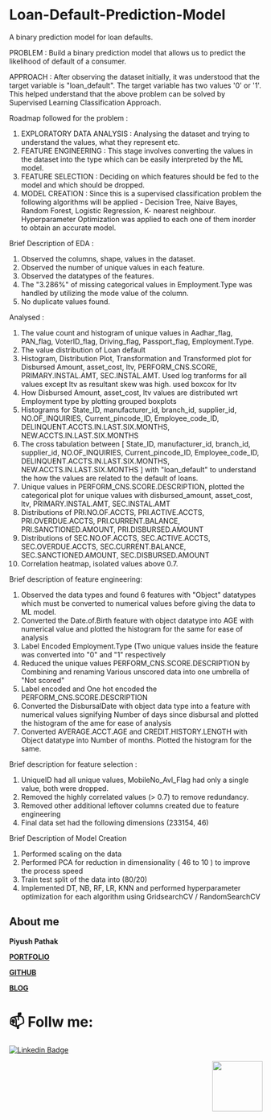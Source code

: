 
# Loan-Default-Prediction-Model

A binary prediction model for loan defaults.

PROBLEM : Build a binary prediction model that allows us to predict the likelihood of default of a consumer.

APPROACH : After observing the dataset initially, it was understood that the target variable is "loan_default". The target variable has two values '0' or '1'. This helped understand that the above problem can be solved by Supervised Learning Classification Approach.


Roadmap followed for the problem :
1) EXPLORATORY DATA ANALYSIS : Analysing the dataset and trying to understand the values, what they represent etc.
2) FEATURE ENGINEERING : This stage involves converting the values in the dataset into the type which can be easily interpreted by the ML model.
3) FEATURE SELECTION : Deciding on which features should be fed to the model and which should be dropped.
4) MODEL CREATION : Since this is a supervised classification problem the following algorithms will be applied - Decision Tree, Naive Bayes, Random Forest, Logistic Regression, K- nearest neighbour. Hyperparameter Optimization was applied to each one of them inorder to obtain an accurate model.



Brief Description of EDA :
1) Observed the columns, shape, values in the dataset.
2) Observed the number of unique values in each feature.
3) Observed the datatypes of the features.
4) The "3.286%" of missing categorical values in Employment.Type was handled by utilizing the mode value of the column.
5) No duplicate values found.

Analysed :
1) The value count and histogram of unique values in Aadhar_flag, PAN_flag, VoterID_flag, Driving_flag, Passport_flag, Employment.Type.
2) The value distribution of Loan default
3) Histogram, Distribution Plot, Transformation and Transformed plot for Disbursed Amount, asset_cost, ltv, PERFORM_CNS.SCORE, PRIMARY.INSTAL.AMT, SEC.INSTAL.AMT. Used log tranforms for all values except ltv as resultant skew was high. used boxcox for ltv
4) How Disbursed Amount, asset_cost, ltv values are distributed wrt Employment type by plotting grouped boxplots
5) Histograms for State_ID, manufacturer_id, branch_id, supplier_id, NO.OF_INQUIRIES, Current_pincode_ID, Employee_code_ID, DELINQUENT.ACCTS.IN.LAST.SIX.MONTHS, NEW.ACCTS.IN.LAST.SIX.MONTHS
6) The cross tabulation between [ State_ID, manufacturer_id, branch_id, supplier_id, NO.OF_INQUIRIES, Current_pincode_ID, Employee_code_ID, DELINQUENT.ACCTS.IN.LAST.SIX.MONTHS, NEW.ACCTS.IN.LAST.SIX.MONTHS ] with "loan_default" to understand the how the values are related to the default of loans.
7) Unique values in PERFORM_CNS.SCORE.DESCRIPTION, plotted the categorical plot for unique values with disbursed_amount, asset_cost, ltv, PRIMARY.INSTAL.AMT, SEC.INSTAL.AMT
8) Distributions of PRI.NO.OF.ACCTS, PRI.ACTIVE.ACCTS, PRI.OVERDUE.ACCTS, PRI.CURRENT.BALANCE, PRI.SANCTIONED.AMOUNT, PRI.DISBURSED.AMOUNT
9) Distributions of SEC.NO.OF.ACCTS, SEC.ACTIVE.ACCTS, SEC.OVERDUE.ACCTS, SEC.CURRENT.BALANCE, SEC.SANCTIONED.AMOUNT, SEC.DISBURSED.AMOUNT
10) Correlation heatmap, isolated values above 0.7.

Brief description of feature engineering:
1) Observed the data types and found 6 features with "Object" datatypes which must be converted to numerical values before giving the data to ML model.
2) Converted the Date.of.Birth feature with object datatype into AGE with numerical value and plotted the histogram for the same for ease of analysis
3) Label Encoded Employment.Type (Two unique values inside the feature was converted into "0" and "1" respectively
4) Reduced the unique values PERFORM_CNS.SCORE.DESCRIPTION by Combining and renaming Various unscored data into one umbrella of "Not scored"
5) Label encoded and One hot encoded the PERFORM_CNS.SCORE.DESCRIPTION
6) Converted the DisbursalDate with object data type into a feature with numerical values signifying Number of days since disbursal and plotted the histogram of the ame for ease of analysis
7) Converted AVERAGE.ACCT.AGE and CREDIT.HISTORY.LENGTH with Object datatype into Number of months. Plotted the histogram for the same.

Brief description for feature selection :
1) UniqueID had all unique values, MobileNo_Avl_Flag had only a single value, both were dropped.
2) Removed the highly correlated values (> 0.7) to remove redundancy.
3) Removed other additional leftover columns created due to feature engineering
4) Final data set had the following dimensions (233154, 46)


Brief Description of Model Creation
1) Performed scaling on the data
2) Performed PCA for reduction in dimensionality ( 46 to 10 ) to improve the process speed
3) Train test split of the data into (80/20)
4) Implemented DT, NB, RF, LR, KNN and performed hyperparameter optimization for each algorithm using GridsearchCV / RandomSearchCV


## About me

**Piyush Pathak**

[**PORTFOLIO**](https://anirudhrapathak3.wixsite.com/piyush)

[**GITHUB**](https://github.com/piyushpathak03)

[**BLOG**](https://medium.com/@piyushpathak03)


# 📫 Follw me: 

[![Linkedin Badge](https://img.shields.io/badge/-PiyushPathak-blue?style=flat-square&logo=Linkedin&logoColor=white&link=https://www.linkedin.com/in/piyushpathak03/)](https://www.linkedin.com/in/piyushpathak03/)

<p  align="right"><img height="100" src = "https://media.giphy.com/media/l3URDstnIjBNY7rwLB/giphy.gif"></p>

